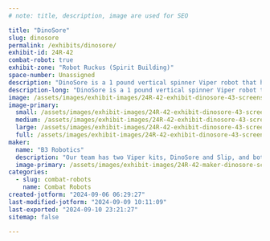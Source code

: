 ```yaml
---
# note: title, description, image are used for SEO

title: "DinoSore"
slug: dinosore
permalink: /exhibits/dinosore/
exhibit-id: 24R-42
combat-robot: true
exhibit-zone: "Robot Ruckus (Spirit Building)"
space-number: Unassigned
description: "DinoSore is a 1 pound vertical spinner Viper robot that has been competing for ~6 years."
description-long: "DinoSore is a 1 pound vertical spinner Viper robot that has been competing for ~6 years and is driven by Bradley Blanton (age 11)."
image: /assets/images/exhibit-images/24R-42-exhibit-dinosore-43-screenshot-2024-09-06-at-6-26-44-am-1692-large.png
image-primary: 
  small: /assets/images/exhibit-images/24R-42-exhibit-dinosore-43-screenshot-2024-09-06-at-6-26-44-am-1692-small.png
  medium: /assets/images/exhibit-images/24R-42-exhibit-dinosore-43-screenshot-2024-09-06-at-6-26-44-am-1692-medium.png
  large: /assets/images/exhibit-images/24R-42-exhibit-dinosore-43-screenshot-2024-09-06-at-6-26-44-am-1692-large.png
  full: /assets/images/exhibit-images/24R-42-exhibit-dinosore-43-screenshot-2024-09-06-at-6-26-44-am-1692-full.png
maker: 
  name: "B3 Robotics"
  description: "Our team has two Viper kits, DinoSore and Slip, and both are mainly driven by Bradley (age 11) who started his combat robotics journey years ago with Team Witch Doctor when living in South Florida.  We now live in Cleveland but try to return every year for Maker Faire to destroy our robot and see old friends."
  image-primary: /assets/images/exhibit-images/24R-42-maker-dinosore-screenshot-2024-09-06-at-6-26-44-am-medium.png
categories: 
  - slug: combat-robots
    name: Combat Robots
created-jotform: "2024-09-06 06:29:27"
last-modified-jotform: "2024-09-09 10:11:09"
last-exported: "2024-09-10 23:21:27"
sitemap: false

---
```

